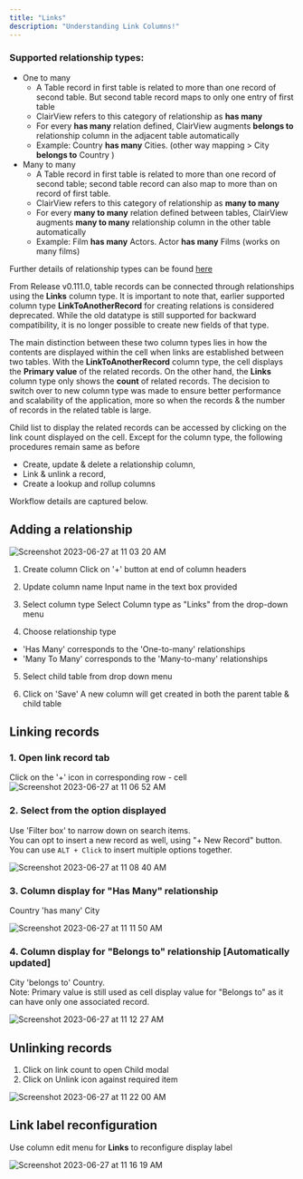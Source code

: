 ```yaml
---
title: "Links"
description: "Understanding Link Columns!"
---
```


### Supported relationship types:

- One to many
  - A Table record in first table is related to more than one record of second table. But second table record maps to only one entry of first table
  - ClairView refers to this category of relationship as **has many**
  - For every **has many** relation defined, ClairView augments **belongs to** relationship column in the adjacent table automatically
  - Example: Country **has many** Cities. (other way mapping > City **belongs to** Country )
- Many to many
  - A Table record in first table is related to more than one record of second table; second table record can also map to more than on record of first table.
  - ClairView refers to this category of relationship as **many to many**
  - For every **many to many** relation defined between tables, ClairView augments **many to many** relationship column in the other table automatically
  - Example: Film **has many** Actors. Actor **has many** Films (works on many films)

Further details of relationship types can be found [here](https://afteracademy.com/blog/what-are-the-different-types-of-relationships-in-dbms)

From Release v0.111.0, table records can be connected through relationships using the **Links** column type. 
It is important to note that, earlier supported column type **LinkToAnotherRecord** for creating relations is considered deprecated. While the old datatype is still supported for backward compatibility, it is no longer possible to create new fields of that type.

The main distinction between these two column types lies in how the contents are displayed within the cell when links are established between two tables. With the **LinkToAnotherRecord** column type, the cell displays the **Primary value** of the related records. On the other hand, the **Links** column type only shows the **count** of related records.
The decision to switch over to new column type was made to ensure better performance and scalability of the application, more so when the records & the number of records in the related table is large.
  
Child list to display the related records can be accessed by clicking on the link count displayed on the cell. 
Except for the column type, the following procedures remain same as before 
- Create, update & delete a relationship column, 
- Link & unlink a record, 
- Create a lookup and rollup columns 

Workflow details are captured below.

## Adding a relationship
  
![Screenshot 2023-06-27 at 11 03 20 AM](https://github.com/digitranslab/clairview/assets/86527202/b3762fc8-4bba-42ef-8415-41428840ee0e)


1. Create column
   Click on '+' button at end of column headers

2. Update column name
   Input name in the text box provided

3. Select column type
   Select Column type as "Links" from the drop-down menu

4. Choose relationship type
- 'Has Many' corresponds to the 'One-to-many' relationships
- 'Many To Many' corresponds to the 'Many-to-many' relationships

5. Select child table from drop down menu

6. Click on 'Save'
   A new column will get created in both the parent table & child table

## Linking records

### 1. Open link record tab

Click on the '+' icon in corresponding row - cell
![Screenshot 2023-06-27 at 11 06 52 AM](https://github.com/digitranslab/clairview/assets/86527202/96a90a6d-544e-4e43-b6d1-fe1aef784257)

### 2. Select from the option displayed

Use 'Filter box' to narrow down on search items.    
You can opt to insert a new record as well, using "+ New Record" button.  
You can use `ALT + Click` to insert multiple options together.  
  
![Screenshot 2023-06-27 at 11 08 40 AM](https://github.com/digitranslab/clairview/assets/86527202/68246783-8d01-488b-8926-644fca8fa164)

### 3. Column display for "Has Many" relationship

Country 'has many' City

![Screenshot 2023-06-27 at 11 11 50 AM](https://github.com/digitranslab/clairview/assets/86527202/b5bb62b7-37ad-480e-8bf2-d666b775b07a)


### 4. Column display for "Belongs to" relationship [Automatically updated]

City 'belongs to' Country.  
Note: Primary value is still used as cell display value for "Belongs to" as it can have only one associated record.

![Screenshot 2023-06-27 at 11 12 27 AM](https://github.com/digitranslab/clairview/assets/86527202/54e9ee75-4af5-49f6-8cd9-275dc53a8915)


## Unlinking records

1. Click on link count to open Child modal
2. Click on Unlink icon against required item

![Screenshot 2023-06-27 at 11 22 00 AM](https://github.com/digitranslab/clairview/assets/86527202/dad3cbc7-289d-45a7-9c49-a72264ed36b1)





## Link label reconfiguration

Use column edit menu for **Links** to reconfigure display label

![Screenshot 2023-06-27 at 11 16 19 AM](https://github.com/digitranslab/clairview/assets/86527202/1aabdd8c-7102-4917-b0c0-b72e1187b0b7)

